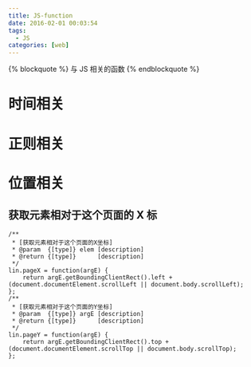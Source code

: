 ```yaml
---
title: JS-function
date: 2016-02-01 00:03:54
tags:
  - JS
categories: [web]
---
```


{% blockquote %} 与 JS 相关的函数 {% endblockquote %}

<!--more-->

# 时间相关

# 正则相关

# 位置相关

## 获取元素相对于这个页面的 X 标

```
/**
 * [获取元素相对于这个页面的X坐标]
 * @param  {[type]} elem [description]
 * @return {[type]}      [description]
 */
lin.pageX = function(argE) {
    return argE.getBoundingClientRect().left + (document.documentElement.scrollLeft || document.body.scrollLeft);
};
/**
 * [获取元素相对于这个页面的Y坐标]
 * @param  {[type]} argE [description]
 * @return {[type]}      [description]
 */
lin.pageY = function(argE) {
    return argE.getBoundingClientRect().top + (document.documentElement.scrollTop || document.body.scrollTop);
};
```
